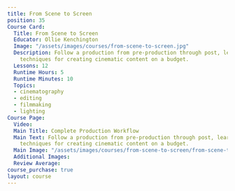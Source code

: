 ```yaml
---
title: From Scene to Screen
position: 35
Course Card:
  Title: From Scene to Screen
  Educator: Ollie Kenchington
  Image: "/assets/images/courses/from-scene-to-screen.jpg"
  Description: Follow a production from pre-production through post, learning professional
    techniques for creating cinematic content on a budget.
  Lessons: 12
  Runtime Hours: 5
  Runtime Minutes: 10
  Topics:
  - cinematography
  - editing
  - filmmaking
  - lighting
Course Page:
  Video: 
  Main Title: Complete Production Workflow
  Main Text: Follow a production from pre-production through post, learning professional
    techniques for creating cinematic content on a budget.
  Main Image: "/assets/images/courses/from-scene-to-screen/from-scene-to-screen-main.jpg"
  Additional Images: 
  Review Average: 
course_purchase: true
layout: course
---
```


